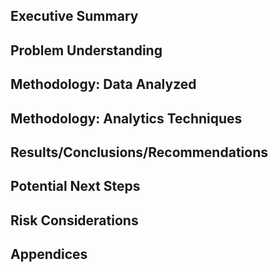 ## Executive Summary


## Problem Understanding


## Methodology: Data Analyzed


## Methodology: Analytics Techniques


## Results/Conclusions/Recommendations


## Potential Next Steps


## Risk Considerations


## Appendices


